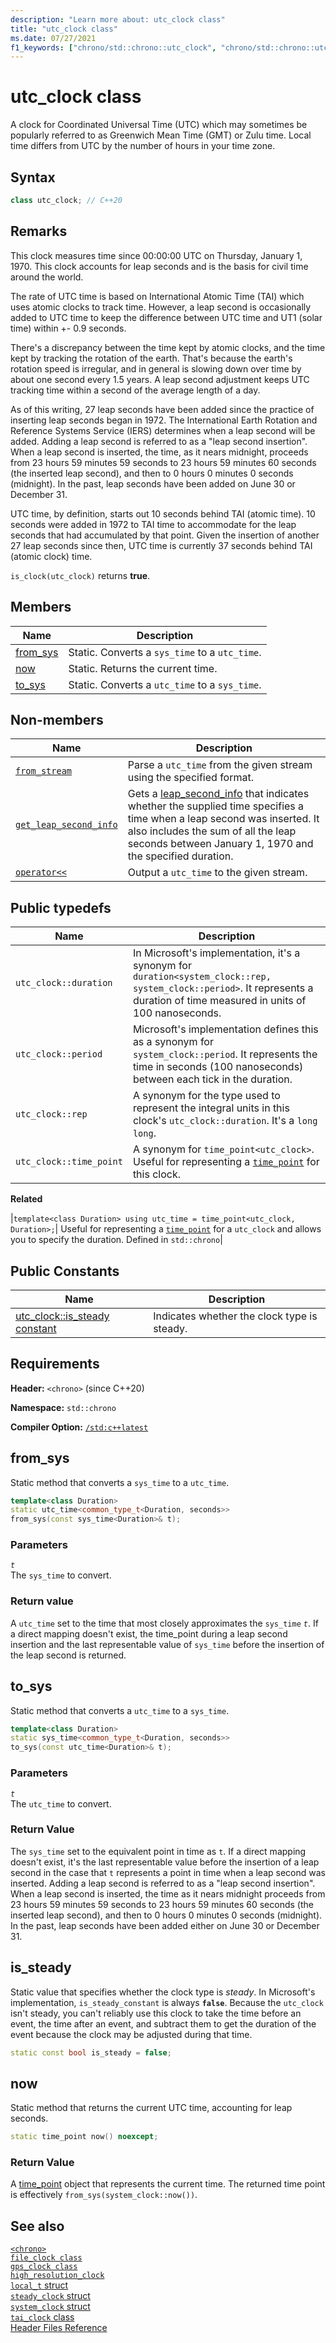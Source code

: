 ```yaml
---
description: "Learn more about: utc_clock class"
title: "utc_clock class"
ms.date: 07/27/2021
f1_keywords: ["chrono/std::chrono::utc_clock", "chrono/std::chrono::utc_clock::now", "chrono/std::chrono::utc_clock::to_sys", "chrono/std::chrono::utc_clock::from_sys", "chrono/std::chrono::utc_clock::is_steady Constant"]
---
```


# utc_clock class

A clock for Coordinated Universal Time (UTC) which may sometimes be popularly referred to as Greenwich Mean Time (GMT) or Zulu time. Local time differs from UTC by the number of hours in your time zone.

## Syntax

```cpp
class utc_clock; // C++20
```

## Remarks

This clock measures time since 00:00:00 UTC on Thursday, January 1, 1970. This clock accounts for leap seconds and is the basis for civil time around the world.

The rate of UTC time is based on International Atomic Time (TAI) which uses atomic clocks to track time. However, a leap second is occasionally added to UTC time to keep the difference between UTC time and UT1 (solar time) within +- 0.9 seconds.

There's a discrepancy between the time kept by atomic clocks, and the time kept by tracking the rotation of the earth. That's because the earth's rotation speed is irregular, and in general is slowing down over time by about one second every 1.5 years. A leap second adjustment keeps UTC tracking time within a second of the average length of a day.

As of this writing, 27 leap seconds have been added since the practice of inserting leap seconds began in 1972. The International Earth Rotation and Reference Systems Service (IERS) determines when a leap second will be added. Adding a leap second is referred to as a "leap second insertion". When a leap second is inserted, the time, as it nears midnight, proceeds from 23 hours 59 minutes 59 seconds to 23 hours 59 minutes 60 seconds (the inserted leap second), and then to 0 hours 0 minutes 0 seconds (midnight). In the past, leap seconds have been added on June 30 or December 31.

UTC time, by definition, starts out 10 seconds behind TAI (atomic time). 10 seconds were added in 1972 to TAI time to accommodate for the leap seconds that had accumulated by that point. Given the insertion of another 27 leap seconds since then, UTC time is currently 37 seconds behind TAI (atomic clock) time.

`is_clock(utc_clock)` returns **true**.

## Members

|Name|Description|
|----------|-----------------|
|[from_sys](#from_sys)| Static. Converts a `sys_time` to a `utc_time`.|
|[now](#now)| Static. Returns the current time.|
|[to_sys](#to_sys)| Static. Converts a `utc_time` to a `sys_time`.|

## Non-members

| Name | Description |
|--|--|
| [`from_stream`](chrono-functions.md#std-chrono-from-stream) | Parse a `utc_time` from the given stream using the specified format. |
| [`get_leap_second_info`](chrono-functions.md#std-chrono-get-leap-second-info) | Gets a [leap_second_info](leap-second-info-struct.md) that indicates whether the supplied time specifies a time when a leap second was inserted. It also includes  the sum of all the leap seconds between January 1, 1970 and the specified duration. |
| [`operator<<`](chrono-operators.md#op_left_shift) | Output  a `utc_time` to the given stream. |

## Public typedefs

|Name|Description|
|----------|-----------------|
|`utc_clock::duration`|In Microsoft's implementation, it's a synonym for `duration<system_clock::rep, system_clock::period>`. It represents a duration of time measured in units of 100 nanoseconds.|
|`utc_clock::period`|Microsoft's implementation defines this as a synonym for `system_clock::period`. It represents the time in seconds (100 nanoseconds) between each tick in the duration.|
|`utc_clock::rep`|A synonym for the type used to represent the integral units in this clock's `utc_clock::duration`. It's a `long long`.|
|`utc_clock::time_point`|A synonym for `time_point<utc_clock>`. Useful for representing a [`time_point`](time-point-class.md) for this clock.|

**Related**

|`template<class Duration> using utc_time = time_point<utc_clock, Duration>;`| Useful for representing a [`time_point`](time-point-class.md) for a `utc_clock` and allows you to specify the duration. Defined in `std::chrono`|

## Public Constants

|Name|Description|
|----------|-----------------|
|[utc_clock::is_steady constant](#is_steady_constant)|Indicates whether the clock type is steady.|

## Requirements

**Header:** `<chrono>` (since C++20)

**Namespace:** `std::chrono`

**Compiler Option:** [`/std:c++latest`](../build/reference/std-specify-language-standard-version.md)

## <a name="from_sys"></a> from_sys

Static method that converts a `sys_time` to a `utc_time`.

```cpp
template<class Duration>
static utc_time<common_type_t<Duration, seconds>>
from_sys(const sys_time<Duration>& t);
```

### Parameters

*`t`*\
The `sys_time` to convert.

### Return value

A `utc_time` set to the time that most closely approximates the `sys_time` *`t`*. If a direct mapping doesn't exist, the time_point during a leap second insertion and the last representable value of `sys_time` before the insertion of the leap second is returned.

## <a name="to_sys"></a> to_sys

Static method that converts a `utc_time` to a `sys_time`.

```cpp
template<class Duration>
static sys_time<common_type_t<Duration, seconds>>
to_sys(const utc_time<Duration>& t);
```

### Parameters

*`t`*\
The `utc_time` to convert.

### Return Value

The `sys_time` set to the equivalent point in time as `t`. If a direct mapping doesn't exist, it's the last representable value before the insertion of a leap second in the case that `t` represents a point in time when a leap second was inserted. Adding a leap second is referred to as a "leap second insertion". When a leap second is inserted, the time as it nears midnight proceeds from 23 hours 59 minutes 59 seconds to 23 hours 59 minutes 60 seconds (the inserted leap second), and then to 0 hours 0 minutes 0 seconds (midnight). In the past, leap seconds have been added either on June 30 or December 31.

## <a name="is_steady_constant"></a> is_steady

Static value that specifies whether the clock type is *steady*. In Microsoft's implementation, `is_steady_constant` is always **`false`**. Because the `utc_clock` isn't steady, you can't reliably use this clock to take the time before an event, the time after an event, and subtract them to get the duration of the event because the clock may be adjusted during that time.

```cpp
static const bool is_steady = false;
```

## <a name="now"></a> now

Static method that returns the current UTC time, accounting for leap seconds.

```cpp
static time_point now() noexcept;
```

### Return Value

A [time_point](../standard-library/time-point-class.md) object that represents the current time. The returned time point is effectively `from_sys(system_clock::now())`.

## See also

[`<chrono>`](chrono.md)\
[`file_clock class`](file-clock-class.md)\
[`gps_clock class`](gps-clock-class.md)\
[`high_resolution_clock`](high-resolution-clock-struct.md)\
[`local_t` struct](local_t.md)\
[`steady_clock` struct](steady-clock-struct.md)\
[`system_clock` struct](system-clock-structure.md)\
[`tai_clock` class](tai-clock-class.md)\
[Header Files Reference](cpp-standard-library-header-files.md)

